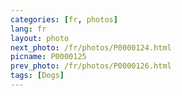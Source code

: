 ```yaml
---
categories: [fr, photos]
lang: fr
layout: photo
next_photo: /fr/photos/P0000124.html
picname: P0000125
prev_photo: /fr/photos/P0000126.html
tags: [Dogs]
---
```


